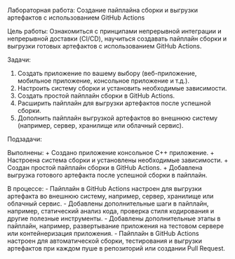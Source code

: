 Лабораторная работа: Создание пайплайна сборки и выгрузки артефактов с использованием GitHub Actions

Цель работы: Ознакомиться с принципами непрерывной интеграции и непрерывной доставки (CI/CD), научиться создавать пайплайн сборки и выгрузки готовых артефактов с использованием GitHub Actions.

Задачи:

1. Создать приложение по вашему выбору (веб-приложение, мобильное приложение, консольное приложение и т.д.).
2. Настроить систему сборки и установить необходимые зависимости.
3. Создать простой пайплайн сборки в GitHub Actions.
4. Расширить пайплайн для выгрузки артефактов после успешной сборки.
5. Дополнить пайплайн выгрузкой артефактов во внешнюю систему (например, сервер, хранилище или облачный сервис).

Подзадачи:

  Выполнены:
    + Создано приложение консольное С++ приложение.
    + Настроена система сборки и установлены необходимые зависимости.
    + Создан простой пайплайн сборки в GitHub Actions.
    + Добавлена выгрузка готового артефакта после успешной сборки в пайплайн.

  В процессе:
    - Пайплайн в GitHub Actions настроен для выгрузки артефакта во внешнюю систему, например, сервер, хранилище или облачный сервис.
    - Добавлены дополнительные шаги в пайплайн, например, статический анализ кода, проверка стиля кодирования и другие полезные инструменты.
    - Добавлены дополнительные этапы в пайплайн, например, развертывание приложения на тестовом сервере или контейнеризация приложения.
    - Пайплайн в GitHub Actions настроен для автоматической сборки, тестирования и выгрузки артефактов при каждом пуше в репозиторий или создании Pull Request.
